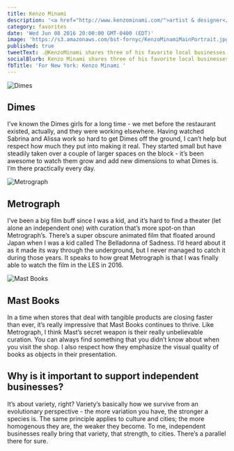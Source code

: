 ```yaml
---
title: Kenzo Minami
description: '<a href="http://www.kenzominami.com/">artist & designer</a>'
category: favorites
date: 'Wed Jun 08 2016 20:00:00 GMT-0400 (EDT)'
image: 'https://s3.amazonaws.com/bst-fornyc/KenzoMinamiMainPortrait.jpg'
published: true
tweetText: .@KenzoMinami shares three of his favorite local businesses in NYC
socialBlurb: Kenzo Minami shares three of his favorite local businesses in NYC.
fbTitle: 'For New York: Kenzo Minami '
---
```


![Dimes](https://s3.amazonaws.com/bst-fornyc/KenzoMinamiDimes.jpg)

## Dimes

I’ve known the Dimes girls for a long time - we met before the restaurant existed, actually, and they were working elsewhere. Having watched Sabrina and Alissa work so hard to get Dimes off the ground, I can’t help but respect how much they put into making it real. They started small but have steadily taken over a couple of larger spaces on the block - it’s been awesome to watch them grow and add new dimensions to what Dimes is. I’m there practically every day.

![Metrograph](https://s3.amazonaws.com/bst-fornyc/KenzoMinamiMetrograph.jpg)

## Metrograph

I’ve been a big film buff since I was a kid, and it’s hard to find a theater (let alone an independent one) with curation that’s more spot-on than Metrograph’s. There’s a super obscure animated film that floated around Japan when I was a kid called The Belladonna of Sadness. I’d heard about it as it made its way through the underground, but I never managed to catch it during those years. It speaks to how great Metrograph is that I was finally able to watch the film in the LES in 2016.

![Mast Books](https://s3.amazonaws.com/bst-fornyc/KenzoMinamiMastBooks.jpg)

## Mast Books

In a time when stores that deal with tangible products are closing faster than ever, it’s really impressive that Mast Books continues to thrive. Like Metrograph, I think Mast’s secret weapon is their really unbelievable curation. You can always find something that you didn’t know about when you visit the shop. I also respect how they emphasize the visual quality of books as objects in their presentation.

## Why is it important to support independent businesses?

It’s about variety, right? Variety’s basically how we survive from an evolutionary perspective - the more variation you have, the stronger a species is. The same principle applies to culture and cities; the more homogenous they are, the weaker they become. To me, independent businesses really bring that variety, that strength, to cities. There’s a parallel there for sure.
